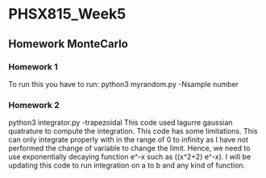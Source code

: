 # PHSX815_Week5
## Homework MonteCarlo


### Homework 1
To run this you have to run:
python3 myrandom.py -Nsample number


### Homework 2
python3 integrator.py -trapezoidal
This code used lagurre gaussian quatrature to compute the integration. This code has some limitations. This can only integrate properly with in the range of 0 to infinity as I have not performed the change of variable to change the limit.  Hence, we need to use exponentially decaying function e^-x such as ((x^2+2) e^-x). I will be updating this code to run integration on a to b  and any kind of function.
